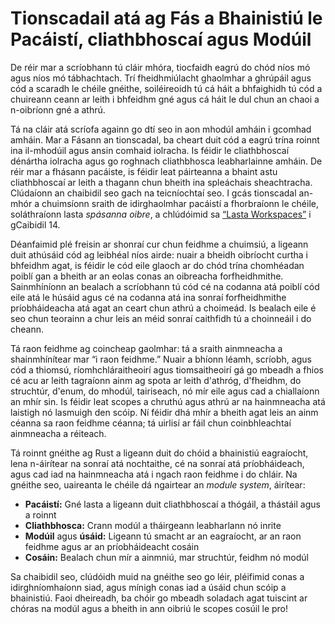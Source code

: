 # Tionscadail atá ag Fás a Bhainistiú le Pacáistí, cliathbhoscaí agus Modúil

De réir mar a scríobhann tú cláir mhóra, tiocfaidh eagrú do chód níos mó agus níos mó
tábhachtach. Trí fheidhmiúlacht ghaolmhar a ghrúpáil agus cód a scaradh le chéile
gnéithe, soiléireoidh tú cá háit a bhfaighidh tú cód a chuireann ceann ar leith i bhfeidhm
gné agus cá háit le dul chun an chaoi a n-oibríonn gné a athrú.

Tá na cláir atá scríofa againn go dtí seo in aon mhodúl amháin i gcomhad amháin. Mar a
Fásann an tionscadal, ba cheart duit cód a eagrú trína roinnt ina il-mhodúil
agus ansin comhaid iolracha. Is féidir le cliathbhoscaí dénártha iolracha agus
go roghnach cliathbhosca leabharlainne amháin. De réir mar a fhásann pacáiste, is féidir leat páirteanna a bhaint astu
cliathbhoscaí ar leith a thagann chun bheith ina spleáchais sheachtracha. Clúdaíonn an chaibidil seo gach
na teicníochtaí seo. I gcás tionscadal an-mhór a chuimsíonn sraith de idirghaolmhar
pacáistí a fhorbraíonn le chéile, soláthraíonn lasta _spásanna oibre_, a chlúdóimid
sa [“Lasta Workspaces”][workspaces]<!-- neamhaird --> i gCaibidil 14.

Déanfaimid plé freisin ar shonraí cur chun feidhme a chuimsiú, a ligeann duit athúsáid
cód ag leibhéal níos airde: nuair a bheidh oibríocht curtha i bhfeidhm agat, is féidir le cód eile
glaoch ar do chód trína chomhéadan poiblí gan a bheith ar an eolas conas an
oibreacha forfheidhmithe. Sainmhíníonn an bealach a scríobhann tú cód cé na codanna atá poiblí
cód eile atá le húsáid agus cé na codanna atá ina sonraí forfheidhmithe príobháideacha atá agat
an ceart chun athrú a choimeád. Is bealach eile é seo chun teorainn a chur leis an méid sonraí
caithfidh tú a choinneáil i do cheann.

Tá raon feidhme ag coincheap gaolmhar: tá a
sraith ainmneacha a shainmhínítear mar “i raon feidhme.” Nuair a bhíonn léamh, scríobh, agus
cód a thiomsú, ríomhchláraitheoirí agus tiomsaitheoirí gá go mbeadh a fhios cé acu ar leith
tagraíonn ainm ag spota ar leith d'athróg, d'fheidhm, do struchtúr, d'enum, do mhodúl,
tairiseach, nó mír eile agus cad a chiallaíonn an mhír sin. Is féidir leat scopes a chruthú agus
athrú ar na hainmneacha atá laistigh nó lasmuigh den scóip. Ní féidir dhá mhír a bheith agat leis an
ainm céanna sa raon feidhme céanna; tá uirlisí ar fáil chun coinbhleachtaí ainmneacha a réiteach.

Tá roinnt gnéithe ag Rust a ligeann duit do chóid a bhainistiú
eagraíocht, lena n-áirítear na sonraí atá nochtaithe, cé na sonraí atá príobháideach,
agus cad iad na hainmneacha atá i ngach raon feidhme i do chláir. Na gnéithe seo, uaireanta
le chéile dá ngairtear an _module system_, áirítear:

- **Pacáistí:** Gné lasta a ligeann duit cliathbhoscaí a thógáil, a thástáil agus a roinnt
- **Cliathbhosca:** Crann modúl a tháirgeann leabharlann nó inrite
- **Modúil** agus **úsáid:** Ligeann tú smacht ar an eagraíocht, ar an raon feidhme agus ar an
 príobháideacht cosáin
- **Cosáin:** Bealach chun mír a ainmniú, mar struchtúr, feidhm nó modúl

Sa chaibidil seo, clúdóidh muid na gnéithe seo go léir, pléifimid conas a idirghníomhaíonn siad, agus
mínigh conas iad a úsáid chun scóip a bhainistiú. Faoi dheireadh, ba chóir go mbeadh soladach agat
tuiscint ar chóras na modúl agus a bheith in ann oibriú le scopes cosúil le pro!

[workspaces]: ch14-03-cargo-workspaces.html
